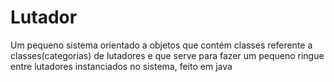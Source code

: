 # Lutador
Um pequeno sistema orientado a objetos que contém classes referente a classes(categorias) de lutadores e que serve para fazer um pequeno ringue entre lutadores instanciados no sistema, feito em java
